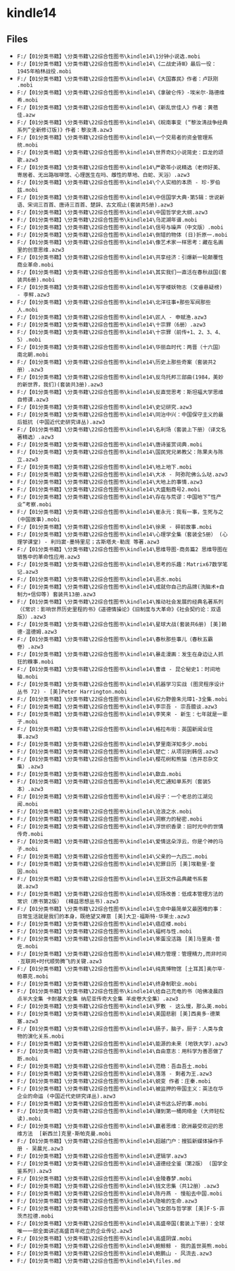 # kindle14

## Files

- `F:/【01分类书籍】\分类书籍\22综合性图书\kindle14\1分钟小说选.mobi`
- `F:/【01分类书籍】\分类书籍\22综合性图书\kindle14\《二战史诗Ⅲ》最后一役：1945年柏林战役.mobi`
- `F:/【01分类书籍】\分类书籍\22综合性图书\kindle14\《大国寡民》作者：卢跃刚 .mobi`
- `F:/【01分类书籍】\分类书籍\22综合性图书\kindle14\《拿破仑传》-埃米尔·路德维希.mobi`
- `F:/【01分类书籍】\分类书籍\22综合性图书\kindle14\《新乱世佳人》作者：黄蓓佳.azw`
- `F:/【01分类书籍】\分类书籍\22综合性图书\kindle14\《皖南事变 (“黎汝清战争经典系列”全新修订版)》作者：黎汝清.azw3`
- `F:/【01分类书籍】\分类书籍\22综合性图书\kindle14\一个交易者的资金管理系统.mobi`
- `F:/【01分类书籍】\分类书籍\22综合性图书\kindle14\世界奇幻小说简史：巨龙的颂歌.azw3`
- `F:/【01分类书籍】\分类书籍\22综合性图书\kindle14\严歌苓小说精选（老师好美、寄居者、无出路咖啡馆、心理医生在吗、雌性的草地、白蛇、天浴）.azw3`
- `F:/【01分类书籍】\分类书籍\22综合性图书\kindle14\个人实相的本质 - 珍·罗伯兹.mobi`
- `F:/【01分类书籍】\分类书籍\22综合性图书\kindle14\中信国学大典·第5辑：世说新语、宋词三百首、唐诗三百首、楚辞、古文观止(套装共5册).azw3`
- `F:/【01分类书籍】\分类书籍\22综合性图书\kindle14\中国哲学史大纲.azw3`
- `F:/【01分类书籍】\分类书籍\22综合性图书\kindle14\乌泥湖年谱.mobi`
- `F:/【01分类书籍】\分类书籍\22综合性图书\kindle14\信号与噪声（中文版）.mobi`
- `F:/【01分类书籍】\分类书籍\22综合性图书\kindle14\倒错的物体 (日)折原一.mobi`
- `F:/【01分类书籍】\分类书籍\22综合性图书\kindle14\像艺术家一样思考：藏在名画里的创意思维.azw3`
- `F:/【01分类书籍】\分类书籍\22综合性图书\kindle14\共享经济：引爆新一轮颠覆性商业革命.mobi`
- `F:/【01分类书籍】\分类书籍\22综合性图书\kindle14\其实我们一直活在春秋战国(套装共6册).mobi`
- `F:/【01分类书籍】\分类书籍\22综合性图书\kindle14\写字楼妖物志 (文睿悬疑榜) - 李鲆.azw3`
- `F:/【01分类书籍】\分类书籍\22综合性图书\kindle14\北洋往事+那些军阀那些人.mobi`
- `F:/【01分类书籍】\分类书籍\22综合性图书\kindle14\匠人 - 申赋渔.azw3`
- `F:/【01分类书籍】\分类书籍\22综合性图书\kindle14\十宗罪（6册）.azw3`
- `F:/【01分类书籍】\分类书籍\22综合性图书\kindle14\十宗罪（前传+1、2、3、4、5）.mobi`
- `F:/【01分类书籍】\分类书籍\22综合性图书\kindle14\华丽血时代：两晋（十六国）南北朝.mobi`
- `F:/【01分类书籍】\分类书籍\22综合性图书\kindle14\历史上那些奇案（套装共2册）.azw3`
- `F:/【01分类书籍】\分类书籍\22综合性图书\kindle14\反乌托邦三部曲(1984，美妙的新世界，我们)(套装共3册).azw3`
- `F:/【01分类书籍】\分类书籍\22综合性图书\kindle14\反直觉思考：斯坦福大学思维自修课.azw3`
- `F:/【01分类书籍】\分类书籍\22综合性图书\kindle14\史记研究.azw3`
- `F:/【01分类书籍】\分类书籍\22综合性图书\kindle14\同治中兴：中国保守主义的最后抵抗 (中国近代史研究译丛).azw3`
- `F:/【01分类书籍】\分类书籍\22综合性图书\kindle14\名利场（套装上下册）（译文名著精选）.azw3`
- `F:/【01分类书籍】\分类书籍\22综合性图书\kindle14\唐诗鉴赏词典.mobi`
- `F:/【01分类书籍】\分类书籍\22综合性图书\kindle14\国民党兄弟教父：陈果夫与陈立.azw3`
- `F:/【01分类书籍】\分类书籍\22综合性图书\kindle14\地上地下.mobi`
- `F:/【01分类书籍】\分类书籍\22综合性图书\kindle14\大冰 - 阿弥陀佛么么哒.azw3`
- `F:/【01分类书籍】\分类书籍\22综合性图书\kindle14\大地上的事情.azw3`
- `F:/【01分类书籍】\分类书籍\22综合性图书\kindle14\大盛魁商号2.mobi`
- `F:/【01分类书籍】\分类书籍\22综合性图书\kindle14\存在与荒谬：中国地下“性产业”考察.mobi`
- `F:/【01分类书籍】\分类书籍\22综合性图书\kindle14\崔永元：我有一事，生死与之(中国故事).mobi`
- `F:/【01分类书籍】\分类书籍\22综合性图书\kindle14\徐来 - 碎前故事.mobi`
- `F:/【01分类书籍】\分类书籍\22综合性图书\kindle14\心理学全集（套装全5册） (心理学课堂) - 利玛窦·墨特里尼；古斯塔夫·勒庞 等著.azw3`
- `F:/【01分类书籍】\分类书籍\22综合性图书\kindle14\思维导图·商务篇2 思维导图在销售中的革命性应用.azw3`
- `F:/【01分类书籍】\分类书籍\22综合性图书\kindle14\思考的乐趣：Matrix67数学笔记.azw3`
- `F:/【01分类书籍】\分类书籍\22综合性图书\kindle14\恶水.mobi`
- `F:/【01分类书籍】\分类书籍\22综合性图书\kindle14\成就你自己的品牌(洗脑术+自制力+信仰等) 套装共13册.azw3`
- `F:/【01分类书籍】\分类书籍\22综合性图书\kindle14\推动社会发展的经典名著系列（《常识：影响世界历史里程的书》《道德情操论》《旧制度与大革命》《社会契约论：双语版》）.azw3`
- `F:/【01分类书籍】\分类书籍\22综合性图书\kindle14\星球大战(套装共6册) [美]赖德·温德姆.azw3`
- `F:/【01分类书籍】\分类书籍\22综合性图书\kindle14\春秋那些事儿（春秋五霸卷）.azw3`
- `F:/【01分类书籍】\分类书籍\22综合性图书\kindle14\暴走漫画：发生在身边让人抓狂的糗事.mobi`
- `F:/【01分类书籍】\分类书籍\22综合性图书\kindle14\曹谁 - 昆仑秘史1：时间地轴.mobi`
- `F:/【01分类书籍】\分类书籍\22综合性图书\kindle14\机器学习实战 (图灵程序设计丛书 72) - [美]Peter Harrington.mobi`
- `F:/【01分类书籍】\分类书籍\22综合性图书\kindle14\权力野兽朱元璋1-3全集.mobi`
- `F:/【01分类书籍】\分类书籍\22综合性图书\kindle14\李宗吾 - 宗吾臆谈.azw3`
- `F:/【01分类书籍】\分类书籍\22综合性图书\kindle14\李笑来 - 新生：七年就是一辈子.mobi`
- `F:/【01分类书籍】\分类书籍\22综合性图书\kindle14\格拉布街：英国新闻业往事.azw3`
- `F:/【01分类书籍】\分类书籍\22综合性图书\kindle14\梦里南洋知多少.mobi`
- `F:/【01分类书籍】\分类书籍\22综合性图书\kindle14\楚亡：从项羽到韩信.azw3`
- `F:/【01分类书籍】\分类书籍\22综合性图书\kindle14\樱花树和熊猫（吉井忍杂文集）.azw3`
- `F:/【01分类书籍】\分类书籍\22综合性图书\kindle14\歃血.mobi`
- `F:/【01分类书籍】\分类书籍\22综合性图书\kindle14\死亡通知单系列（套装5本）.azw3`
- `F:/【01分类书籍】\分类书籍\22综合性图书\kindle14\段子：一个老总的江湖见闻.mobi`
- `F:/【01分类书籍】\分类书籍\22综合性图书\kindle14\沧浪之水.mobi`
- `F:/【01分类书籍】\分类书籍\22综合性图书\kindle14\洞察力的秘密.mobi`
- `F:/【01分类书籍】\分类书籍\22综合性图书\kindle14\浮世织香录：旧时光中的世情传奇.mobi`
- `F:/【01分类书籍】\分类书籍\22综合性图书\kindle14\爱情这朵浮云，你是个神的马子.mobi`
- `F:/【01分类书籍】\分类书籍\22综合性图书\kindle14\父亲的一九四二.mobi`
- `F:/【01分类书籍】\分类书籍\22综合性图书\kindle14\犯罪日历 [美]埃勒里·奎因.mobi`
- `F:/【01分类书籍】\分类书籍\22综合性图书\kindle14\王跃文作品典藏书系套装.azw3`
- `F:/【01分类书籍】\分类书籍\22综合性图书\kindle14\现场改善：低成本管理方法的常识（原书第2版） (精益思想丛书).azw3`
- `F:/【01分类书籍】\分类书籍\22综合性图书\kindle14\生命中最简单又最困难的事：日常生活就是我们的本身，既绝望又禅意 [美]大卫·福斯特·华莱士.azw3`
- `F:/【01分类书籍】\分类书籍\22综合性图书\kindle14\癌症楼.mobi`
- `F:/【01分类书籍】\分类书籍\22综合性图书\kindle14\福柯与性.mobi`
- `F:/【01分类书籍】\分类书籍\22综合性图书\kindle14\笨蛋没活路 [美]马里奥·普佐.mobi`
- `F:/【01分类书籍】\分类书籍\22综合性图书\kindle14\精力管理：管理精力,而非时间·互联网+时代顺势腾飞的关键.azw3`
- `F:/【01分类书籍】\分类书籍\22综合性图书\kindle14\纯真博物馆 [土耳其]奥尔罕·帕慕克.mobi`
- `F:/【01分类书籍】\分类书籍\22综合性图书\kindle14\终身制职业.mobi`
- `F:/【01分类书籍】\分类书籍\22综合性图书\kindle14\给自己充电的书（哈佛凌晨四点半大全集 卡耐基大全集 纳尼亚传奇大全集 羊皮卷大全集）.azw3`
- `F:/【01分类书籍】\分类书籍\22综合性图书\kindle14\罗敷 - 这么慢，那么美.mobi`
- `F:/【01分类书籍】\分类书籍\22综合性图书\kindle14\美国悲剧 [美]西奥多·德莱塞.azw3`
- `F:/【01分类书籍】\分类书籍\22综合性图书\kindle14\肠子，脑子，厨子：人类与食物的演化关系.mobi`
- `F:/【01分类书籍】\分类书籍\22综合性图书\kindle14\能源的未来 (地铁大学).azw3`
- `F:/【01分类书籍】\分类书籍\22综合性图书\kindle14\自由意志：用科学为善恶做了断.mobi`
- `F:/【01分类书籍】\分类书籍\22综合性图书\kindle14\范稳：吾血吾土.mobi`
- `F:/【01分类书籍】\分类书籍\22综合性图书\kindle14\落落 - 剩者为王.azw3`
- `F:/【01分类书籍】\分类书籍\22综合性图书\kindle14\蜕变 作者：庄秦.mobi`
- `F:/【01分类书籍】\分类书籍\22综合性图书\kindle14\被监押的帝国主义：英法在华企业的命运 (中国近代史研究译丛).azw3`
- `F:/【01分类书籍】\分类书籍\22综合性图书\kindle14\读书这么好的事.mobi`
- `F:/【01分类书籍】\分类书籍\22综合性图书\kindle14\赚到第一桶网络金 (大师轻松读).mobi`
- `F:/【01分类书籍】\分类书籍\22综合性图书\kindle14\赢者思维：欧洲最受欢迎的思维方法  [新西兰]克里·斯帕克曼.mobi`
- `F:/【01分类书籍】\分类书籍\22综合性图书\kindle14\超越门户：搜狐新媒体操作手册 - 吴晨光.azw3`
- `F:/【01分类书籍】\分类书籍\22综合性图书\kindle14\逻辑学.azw3`
- `F:/【01分类书籍】\分类书籍\22综合性图书\kindle14\道德经全鉴（第2版） (国学全鉴系列).azw3`
- `F:/【01分类书籍】\分类书籍\22综合性图书\kindle14\金陵春梦.mobi`
- `F:/【01分类书籍】\分类书籍\22综合性图书\kindle14\钱文忠集（共12册）.azw3`
- `F:/【01分类书籍】\分类书籍\22综合性图书\kindle14\陈丹燕 - 慢船去中国.mobi`
- `F:/【01分类书籍】\分类书籍\22综合性图书\kindle14\隐喻的生命.azw3`
- `F:/【01分类书籍】\分类书籍\22综合性图书\kindle14\飞女郎与哲学家 [美]F·S·菲茨杰拉德.mobi`
- `F:/【01分类书籍】\分类书籍\22综合性图书\kindle14\高盛帝国(套装上下册)：全球唯一一部全面讲述高盛百年屹立的企业传记.azw3`
- `F:/【01分类书籍】\分类书籍\22综合性图书\kindle14\高盛阴谋.mobi`
- `F:/【01分类书籍】\分类书籍\22综合性图书\kindle14\鲍鲸鲸 - 我的盖世英熊.mobi`
- `F:/【01分类书籍】\分类书籍\22综合性图书\kindle14\鲍鹏山 - 风流去.azw3`
- `F:/【01分类书籍】\分类书籍\22综合性图书\kindle14\files.md`
